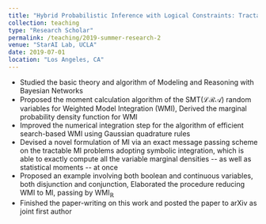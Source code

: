 ```yaml
---
title: "Hybrid Probabilistic Inference with Logical Constraints: Tractability and Message Passing"
collection: teaching
type: "Research Scholar"
permalink: /teaching/2019-summer-research-2
venue: "StarAI Lab, UCLA"
date: 2019-07-01
location: "Los Angeles, CA"
---
```


* Studied the basic theory and algorithm of Modeling and Reasoning with Bayesian Networks
* Proposed the moment calculation algorithm of the SMT($\mathcal{LRA}$) random variables for Weighted Model Integration (WMI), Derived the marginal probability density function for WMI
* Improved the numerical integration step for the algorithm of efficient search-based WMI using Gaussian quadrature rules
* Devised a novel formulation of MI via an exact message passing scheme on the tractable MI problems  adopting symbolic integration,  which is able to exactly compute all the variable marginal densities -- as well as statistical moments -- at once
* Proposed an example involving both boolean and continuous variables, both disjunction and conjunction, Elaborated the procedure reducing WMI to MI, passing by WMI$_{\mathbb{R}}$
* Finished the paper-writing on this work and posted the paper to arXiv as joint first author
